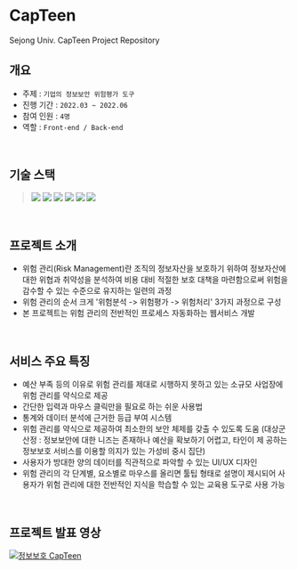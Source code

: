 # CapTeen
Sejong Univ. CapTeen Project Repository
## 개요
- 주제 : ```기업의 정보보안 위험평가 도구```
- 진행 기간 : ```2022.03 ~ 2022.06```
- 참여 인원 : ```4명```
- 역할 : ```Front-end / Back-end``` 

</br>

## 기술 스택
><img src="https://img.shields.io/badge/HTML5-E34F26?style=flat&logo=HTML5&logoColor=white" />
><img src="https://img.shields.io/badge/CSS3-1572B6?style=flat&logo=CSS3&logoColor=white" />
><img src="https://img.shields.io/badge/JavaScript-F7DF1E?style=flat&logo=JavaScript&logoColor=white" />
><img src="https://img.shields.io/badge/jQuery-0769AD?style=flat&logo=JQuery&logoColor=white" />
><img src="https://img.shields.io/badge/MySQL-4479A1?style=flat&logo=JQuery&logoColor=white" />
><img src="https://img.shields.io/badge/Node.js-339933?style=flat&logo=Node.js&logoColor=white" />
>

</br>

## 프로젝트 소개
- 위험 관리(Risk Management)란 조직의 정보자산을 보호하기 위하여 정보자산에 대한 위협과 취약성을 분석하여 비용 대비 적절한 보호 대책을 마련함으로써 위험을 감수할 수 있는 수준으로 유지하는 일련의 과정
- 위험 관리의 순서 크게 '위험분석 -> 위험평가 -> 위험처리' 3가지 과정으로 구성
- 본 프로젝트는 위험 관리의 전반적인 프로세스 자동화하는 웹서비스 개발

</br>

## 서비스 주요 특징
- 예산 부족 등의 이유로 위험 관리를 제대로 시행하지 못하고 있는 소규모 사업장에 위험 관리를 약식으로 제공
- 간단한 입력과 마우스 클릭만을 필요로 하는 쉬운 사용법
- 통계와 데이터 분석에 근거한 등급 부여 시스템
- 위험 관리를 약식으로 제공하여 최소한의 보안 체제를 갖출 수 있도록 도움 
(대상군 산정 : 정보보안에 대한 니즈는 존재하나 예산을 확보하기 어렵고, 타인이 제 공하는 정보보호 서비스를 이용할 의지가 있는 가성비 중시 집단)
- 사용자가 방대한 양의 데이터를 직관적으로 파악할 수 있는 UI/UX 디자인
- 위험 관리의 각 단계별, 요소별로 마우스를 올리면 툴팁 형태로 설명이 제시되어 사용자가 위험 관리에 대한 전반적인 지식을 학습할 수 있는 교육용 도구로 사용 가능

</br>

## 프로젝트 발표 영상
[![정보보호 CapTeen](http://img.youtube.com/vi/QaNSObmxNdM/0.jpg)](https://youtu.be/QaNSObmxNdM)
